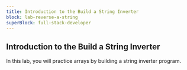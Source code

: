 ```yaml
---
title: Introduction to the Build a String Inverter
block: lab-reverse-a-string
superBlock: full-stack-developer
---
```


## Introduction to the Build a String Inverter

In this lab, you will practice arrays by building a string inverter program.
